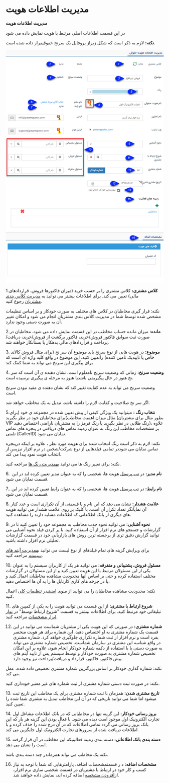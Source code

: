 # مدیریت اطلاعات هویت        

**مدیریت اطلاعات هویت**

در این قسمت اطلاعات اصلی مرتبط با هویت نمایش داده می شود

**نکته:** لازم به ذکر است که شکل زیراز پروفایل یک سرنخ حقوقیقرار داده شده است.

![](Contactdatamanagement1.jpg)

1.**کلاس مشتری:** کلاس مشتری را بر حسب خرید (میزان فاکتورها فروش، قراردادهای مالی) تعیین می کند. برای اطلاعات بیشتر می توانید به  [مدیریت کلاس بندی مشتریان](HelpPayamgostar/Setting/ClientsClassroomManagement.md) رجوع کنید.

نکته: قرار گیری مخاطبان در کلاس های مختلف به صورت خودکار و بر اساس تنظیمات مشخص شده توسط شما در مدیریت کلاس بندی مشتریان انجام می شود و امکان تغییر آن به صورت دستی وجود ندارد.

2.**مانده:** میزان مانده حساب مخاطب در این قسمت نمایش داده می شود، مخاطبان در صورت ثبت سوابق فاکتور فروش/خرید، فاکتور برگشت از فروش/خرید، دریافت/پرداخت و قراردادهای مالی بدهکار یا بستانکار خواهند شد.

3\. **موضوع:** در هویت هایی از نوع سرنخ باید موضوع آن سر نخ (برای مثال فروش کالای خاص یا تاییدیک تامین کننده) راتعیین کنید. این موضوع در واقع کلید واژه ای است که برای پیگیری این سرنخ می تواند به شما کمک کند

4\. **وضعیت سرنخ:** زمانی که وضعیت سرنخ نامعلوم است، نشان دهنده ی آن است که سر نخ هنوز در حال پیگیریمی باشدیا هنوز به مرحله ی پیگیری نرسیده است.

وضعیت سرنخ می تواند به عدم کفایت تغییر کند که نشان دهنده ی مفید نبودن سرنخ است.

اگر سر نخ صلاحیت و کفایت لازم را داشته باشد، تبدیل به یک مخاطب خواهد شد.

5.**نتخاب رنگ** **:** میتوانید یک ویژگی کیفی از پیش تعیین شده در مجموعه ی خود (برای مثال میزان اهمیت مخاطب)برای مخاطبان خود در نظر بگیرید (بطور مثال برای مشتریان VIP رنگ طلایی در نظر بگیرید یا رنگ قرمز را به مشتریان ناراضی اختصاص دهید)، علاوه بر مشخصات مخاطب این رنگ به عنوان زمینه تماس های دریافتی در پنجره های تماس تلفنی (CallerID) نمایان می شود.

نکته: لازم به ذکر است رنگ انتخاب شده برای هویت مورد نظر ، علاوه بر اینکه درپنجره تماس نمایان می شوددر تمامی فیلدهایی از نوع شرکت/شخص در نرم افزار نیزپس از انتخاب هویت نمود پیدا می کند.

نکته: برای تغییر رنگ ها می توانید به[مدیریت رنگ ها](../../../BaseInformatio/Colormanagement.md) مراجعه کنید.

6.  **نام مدیر:** در [تب پرسنل](../Personel1.md) هویت ها، شخصی را که به عنوان مدیر تعیین کرده اید در این قسمت نمایان می شود.

7.. **نام رابط:** در [تب پرسنل](../Personel1.md) هویت ها، شخصی را که به عنوان رابط تعیین کرده اید در این قسمت نمایان می شود.

8\. **علامت هشدار:** نشان می دهد که این نام و یا قسمتی از آن تکراری است و عدد کنار آن نمایانگر تعداد تکرار آن است. با کلیک بر روی علامت هشدار می توانید هویت های دیگری از بانک اطلاعاتی که اطلاعات مشابه دارند را مشاهده کنید.

9\. **نحوه آشنایی:** می توانید نحوه جذب مخاطب به مجموعه خود را تعیین کنید تا در گزارشات و جستجو های نرم افزار از آن استفاده کنید. با پر کردن فیلد نحوه آشنایی می توانید گزارش دقیق تری از برجسته ترین روش های بازاریابی خود در قسمت گزارشات تحلیلی نرم افزار داشته باشید.

برای ویرایش گزینه های تمام فیلدهای از نوع لیست می توانید به[مدیریت آیتم های سیستم](../../../BaseInformatio/SystemsItemsManagement.md) مراجعه کنید.

10\. **مسئول فروش، پشتیبانی و متفرقه:** می توانید هر یک از کاربران سیستم را به عنوان یکی از این مسئولان مرتبط با این هویت تعیین کنید و از این مسئولان در گزارشات مختلف استفاده کرده و حتی بر اساس آنها محدودیت مشاهده مخاطبان اعمال کنید و یا در چرخه های کاری کارتابل ها را به آن ها اختصاص دهید.

نکته: محدودیت مشاهده مخاطبان را می توانید از منوی  [امنیتی](HelpPayamgostar/Setting/TotalSetting/Safetly.md)در  [تنظیمات کلی](HelpPayamgostar/Setting/TotalSetting.md) اعمال کنید.

11\. **شروع ارتباط با مشتری:** از این قسمت می توانید هویت را به یکی از کمپین های تبلیغاتی خود مرتبط کنید. برای اطلاعات بیشتر به قسمت "شروع ارتباط توسط" در [نوار ابزار مشخصات](Contactstoolbar.md) مراجعه کنید.

12. **شماره مشتری:** در صورتی که این هویت یکی از مشتریان شماست می توانید در این قسمت یک شماره مشتری به او اختصاص دهید، این شماره برای هر هویت منحصر بفرد است و نرم افزار از ثبت شماره تکراری جلوگیری خواهد کرد. شماره مشتری در واقع شناسه این مشتری در سازمان شماست. تخصیص شماره مشتری می تواند به صورت دستی یا با استفاده از دکمه شماره خودکار انجام شود، علاوه بر این امکان تخصیص شماره مشتری به صورت خودکار و توسط سیستم پس از تایید آیتم های پیش فاکتور، فاکتور، قرارداد و دریافت/پرداخت نیز وجود دارد.

نکته: شماره گذاری خودکار بر اساس بزرگترین شماره مشتری تخصیص داده شده، عمل می کند.

نکته: در صورت ثبت دستی شماره مشتری از ثبت شماره های غیر معتبر خودداری کنید.

13\. **تاریخ مشتری شدن:** همزمان با ثبت شماره مشتری برای یک مخاطب این تاریخ ثبت میشود اما شما می توانید تاریخی که در آن این مخاطب تبدیل به مشتری شما شده را تعیین کنید.

14\. **بروز رسانی خودکار:** این گزینه تنها در مخاطبانی که در بانک اطلاعات مشاغل اول تجارت الکترونیک اول موجود است دیده می شود. با فعال بودن این گزینه هر بار که این بانک بروز رسانی می گردد تمامی اطلاعات که در آن درج شده را حذف کرده و با اطلاعات دریافت شده از سرورهای تجارت الکترونیک اول جایگزین می کند.

15\. **دسته بندی بانک اطلاعاتی:** دسته بندی زمینه فعالیتیکه این مخاطب در آن قرار گرفته است را نشان می دهد.

نکته:یک مخاطب می تواند همزماندر چند دسته بندی باشد.

16.  **مشخصات اضافه:** د ر قسمتمشخصات اضافه، پارامترهایی که شما با توجه به نیاز کسب و کار خود در ارتباط با مشتریان در قسمت شخصی سازی نرم افزار، از[افزودن مشخصه](../../../Setting/ParametersAndPersonalInformationManagement.md) اضافه کرده اید، نمایش داده خواهند شد.